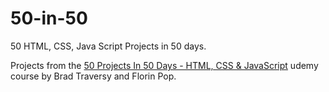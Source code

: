 # 50-in-50
 50 HTML, CSS, Java Script Projects in 50 days.

Projects from the [50 Projects In 50 Days - HTML, CSS & JavaScript](https://www.udemy.com/course/50-projects-50-days/) udemy course by Brad Traversy and Florin Pop.



